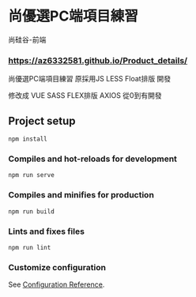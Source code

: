 # 尚優選PC端項目練習

尚硅谷-前端

### https://az6332581.github.io/Product_details/

尚優選PC端項目練習 原採用JS LESS Float排版 開發

修改成 VUE SASS FLEX排版 AXIOS 從0到有開發


## Project setup
```
npm install
```

### Compiles and hot-reloads for development
```
npm run serve
```

### Compiles and minifies for production
```
npm run build
```

### Lints and fixes files
```
npm run lint
```

### Customize configuration
See [Configuration Reference](https://cli.vuejs.org/config/).

